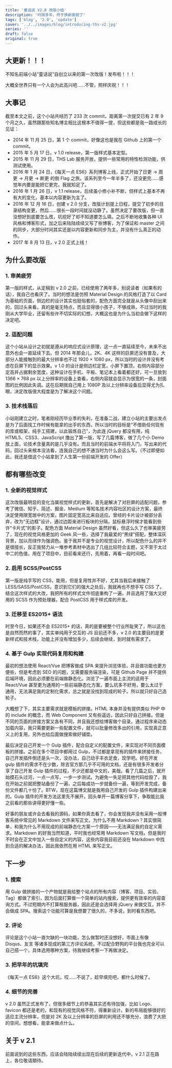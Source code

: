 ```yaml
---
title: '童话说 V2.0 改版小结'
description: '时隔多年，终于换新面貌了'
tags: ['blog', '2.0', 'update']
cover: '../../images/blog/introducing-ths-v2.jpg'
series: ''
draft: false
original: true
---
```


## 大更新！！！

不知名前端小站“童话说”自创立以来的第一次改版！发布啦！！！

大概全世界只有一个人会为此高兴吧……不管，照样庆祝！！！

## 大事记

截至本文之前，这个小站共经历了 233 次 commit，距离第一次提交已有 2 年 9 个月之久，虽然跟那些知名博主相比这根本不值得一提，但这些都是我一路成长的见证：

- 2014 年 11 月 25 日，第 1 个 commit，好像这也是我在 Github 上的第一个 commit。
- 2015 年 5 月 17 日，v 1.0 release，第一版样式基本定型。
- 2015 年 11 月 29 日，THS Lab 服务开放，提供一些常用的特性检测功能，供测试使用。
- 2016 年 1 月 24 日，《每天一点 ES6》系列博客上线，正式开始了日更 → 周更 →  月更 → 断更 的倒 Flag 之旅。该系列至今一年半多了，还没更完……感觉年内要是能把它更完，我就知足了。
- 2016 年 1 月 26 日，v 1.1 release，后续虽小修小补不断，但样式上基本不再有大的变化，基本以内容更新为主了。
- 2016 年 12 月 16 日，创建 v 2.0 分支，改版计划提上日程，提交了初步的目录结构变更，然后……很长一段时间就没动静了。虽然决定了要改版，但一直没想好到底要怎么改，坑挖好了却不知道要怎么填。之后不断地收集各种 UI 风格和博客形式，加之后来陆陆续续又写了些博客，为了保证和 master 之间的同步，大部分时间其实还是以内容更新和同步为主，并没有什么真正的动作。
- 2017 年 8 月 13 日，v 2.0 正式上线！

## 为什么要改版

### 1. 审美疲劳

第一版的样式，从定稿到 v 2.0 之前，已经使用了两年多，别说读者（如果有的话），我自己也看厌了。当时的想法是仿照 Material Design 的风格打造了以 Card 为基础的页面，侧边栏的设计其实也挺俗套的，配色方面完全就是从头像中刮出来的，回过头来看，真的是毫无特点，而且显得很小孩子，不够成熟，不过当时的我刚从大学毕业，还留有些许不切实际的幻想，大概这也是为什么当初会做下这样的决定吧。

### 2. 适配问题

这个小站从设计之初就是遵从的响应式设计原理，这一点一直延续至今，未来不出意外也会一直延续下去。但 2014 年那会儿，2K、4K 这样的巨屏还没有普及，大部分人能接触到的最大分辨率也不过 1920 × 1080 px，所以当时的设计并没有考虑在巨屏下的显示效果。v 1.0 的设计是侧边栏定宽，小屏下置顶，右侧内容部分定高并占据剩余宽度，这种设计在手机、平板、笔记本上看着都还好，可一旦放到 1366 × 768 px 以上分辨率的设备上查看，右侧内容就会显示为很宽的一条，封面图的比例因此失调。这在后期我自己用上 1080P 及以上分辨率设备后显得尤为扎眼，决定改版很大程度是为了解决这个问题。

### 3. 技术栈落后

小站刚建立之时，笔者刚经历毕业季的失利，在准备二战，建立小站的主要出发点是为了后面找工作时候有能拿的出手的东西，所以当时的目标是“不借助任何现有的库或框架，纯手工搭建，以此锻炼自己”，为此连 jQuery 都没有用，纯 HTML5、CSS3、JavaScript 撸出了第一版，写了几篇博客，做了几个小 Demo 放上面，论技术含量真的是几乎没有。而且当时的前端水平将将入门，写出来的代码，回过头来根本没法看，连我自己的想不通当时为什么会这么写。（不过即便如此，我还是借这个小站拿到了人生第一份前端开发的 Offer）

## 都有哪些改变

### 1. 全新的视觉样式

这次改版最明显的变化当属视觉样式的更新，首先是解决了对巨屏的适配问题，参考了微信、知乎、简述、掘金、Medium 等知名技术内容社区的设计方案，最终决定使用限宽居中的方案，图片固定宽高比来自适应。曾经的卡片设计被部分丢弃，改为“无边框”设计，通过边距来进行板块的分隔，鼠标悬浮时候才能看到些许“卡片式”的影子。配色方面 Material Design 虽然好看，但这么久了也审美疲劳了，现在的视觉风格更加的 Geek 风一些，选择了我最爱的“黑绿”搭配，整体深灰背景，加以亮绿作为强调色。鉴于我并不是专业的视觉设计，所以配色什么的并不是很擅长，反正我努力从一堆参考素材中选出了几组比较符合主题，又不至于太过中二的色值，用在了项目中，目前看来还行，先用着，再看一段时间吧。

### 2. 启用 SCSS/PostCSS

第一版是纯手写的 CSS，能用，但是复用性并不好，尤其当我后来接触了 LESS/SASS/PostCSS，意识到它们的强大之处后，我就再也不想手写 CSS 了。结合这次样式的大改，我把所有的样式文件彻底重构了一遍，并且选用了强大又好用的 SCSS 作为预处理器，配合 PostCSS 用于样式库的开发。

### 3. 迁移至 ES2015+ 语法

时至今日，如果还不会 ES2015+ 的话，真的是要被整个行业所耻笑了，所以这也是自然而然的事了，其实单纯用于交互的 JS 目前还不多，v 2.0 的主要目的是更新样式和技术栈，功能上并没有增加多少，后续会继续，到时就有需求了。

### 4. 基于 Gulp 实现代码复用和构建

最初的想法使用 React/Vue 把博客做成 SPA 来提升浏览体验，并且做功能也更方便些，但是考虑到 SEO 的问题，又需要服务端渲染，可是 Github Page 并不提供后端环境，因此必须要在前端做静态化。浏览了一遍市面上主流的适用于 React/Vue 甚至更为通用的一些前端静态化方案，要么坑多不好用，要么太过于通用，无法满足我的定制化需求，总之就是没找到现成的轮子。所以就只好自己造轮子。

大概想了下，其实主要需求就是模板的拼接。HTML 本身并没有提供类似 PHP 中的 include 的概念，而 Web Component 又有些遥远，因此只好自己拼接。但是不同的页面的拼接方案又各有不同，并且我还想给博客做个目录，通过程序来动态加载内容，我只需要更新一些配置文件，就可以批量修改多出的引用，实现真正意义上的复用，另外也给后面做搜索做好铺垫。

最后决定自己开发一个 Gulp 插件，配合自定义的配置文件，来实现对不同页面模板的拼接。之前在多个项目中都用过 Gulp，不过都是拿现有的插件来拼接任务，自己开发插件倒还是头一次，没办法，自己动手丰衣足食，现学吧。好在开发 gulp 插件的需求不在少数，除去官方那几乎不可用的文档，还是有很多开发者分享了自己开发 Gulp 插件的过程，不少还都是中文的，美哉。看了几篇之后，就开始摸石头过河，一点一点写，一步一步测试。为避免一失足把其他代码给毁了，我在开始之前就把整站备份了一遍，之后每成功一步就备份一遍，等到开发完成，备份文件都几十份了。BTW，现在这篇博文就是我用自己开发的 Gulp 插件构建出来的。Gulp 插件的开发方法这里先不展开，回头单开一篇博客分享下，争取能比我之前看的那些讲得更好懂一些。

好事的朋友或许会去看我的源码，如果你真去看了，你会发现我并没有采用一般博客系统中常见的 Markdown 文件来写正文。为什么不用 Markdown？其实很简单，和我为什么不用现成的前端静态化方案一个原因——无法满足我的自定义需求。Markdown 的好我当然知道，平时我也经常用 Markdown 写文档，但是我时不时会在正文中加入一些自定义的内容，这些内容我目前还没在 Markdown 中找到合适的解决办法，因此我依然在用 HTML 来写正文。

## 下一步

### 1. 搜索

用 Gulp 做拼接的一个产物就是我给整个站点的所有内容（博客、项目、实验、Tag）都做了索引，因为后面打算做一个简单的站内搜索，提供更有效率的内容查询方式。不过短期内不打算租服务器，因此还是会选择用 jQuery 来做交互，并不会做成 SPA。搜索这个功能可算是我想要了很久的，不多说，到时看东西吧。

### 2. 评论

评论是这个小站一直欠缺的一块功能，怎么做暂时还没想好，市面上有像 Disqus、友言 等诸多现成的第三方评论系统，不过配合野狗的平台我也完全可以自己搭一个，具体选用哪种方案，待我继续考察一下再做决定。

### 3. 把早年的坑填完

《每天一点 ES6》这个大坑，哎……不说了，趁早填完吧，都什么时候了。

### 4. 细节的完善

v 2.0 虽然正式发布了，但很多细节上的恭喜其实还有待加强，比如 Logo、favicon 都还是老的，和现有的视觉风格不符，得重新设计。新的布局能够很好的适应主流分辨率，但是对 2K 及以上分辨率的巨屏的利用还不够充分，浪费了大把的空间，想想看，能拿来做点什么。

## 关于 v 2.1

前面说到的这些东西，应该会陆陆续续出现在后续的更新迭代中，v 2.1 正在路上，各位敬请期待。
